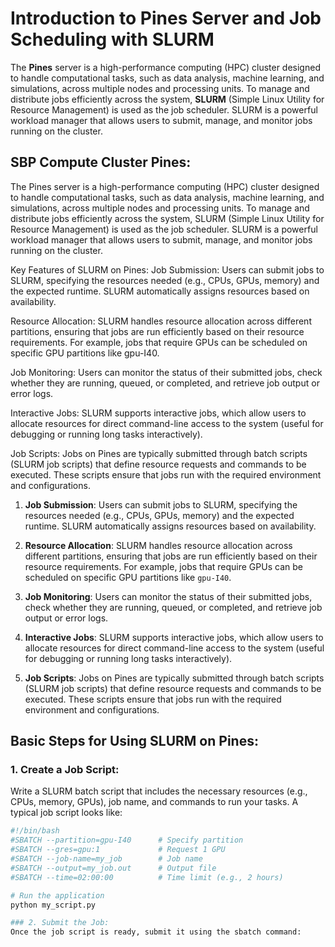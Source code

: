 # Introduction to Pines Server and Job Scheduling with SLURM

The **Pines** server is a high-performance computing (HPC) cluster designed to handle computational tasks, such as data analysis, machine learning, and simulations, across multiple nodes and processing units. To manage and distribute jobs efficiently across the system, **SLURM** (Simple Linux Utility for Resource Management) is used as the job scheduler. SLURM is a powerful workload manager that allows users to submit, manage, and monitor jobs running on the cluster.

## SBP Compute Cluster Pines:
The Pines server is a high-performance computing (HPC) cluster designed to handle computational tasks, such as data analysis, machine learning, and simulations, across multiple nodes and processing units. To manage and distribute jobs efficiently across the system, SLURM (Simple Linux Utility for Resource Management) is used as the job scheduler. SLURM is a powerful workload manager that allows users to submit, manage, and monitor jobs running on the cluster.

Key Features of SLURM on Pines:
Job Submission: Users can submit jobs to SLURM, specifying the resources needed (e.g., CPUs, GPUs, memory) and the expected runtime. SLURM automatically assigns resources based on availability.

Resource Allocation: SLURM handles resource allocation across different partitions, ensuring that jobs are run efficiently based on their resource requirements. For example, jobs that require GPUs can be scheduled on specific GPU partitions like gpu-I40.

Job Monitoring: Users can monitor the status of their submitted jobs, check whether they are running, queued, or completed, and retrieve job output or error logs.

Interactive Jobs: SLURM supports interactive jobs, which allow users to allocate resources for direct command-line access to the system (useful for debugging or running long tasks interactively).

Job Scripts: Jobs on Pines are typically submitted through batch scripts (SLURM job scripts) that define resource requests and commands to be executed. These scripts ensure that jobs run with the required environment and configurations.
1. **Job Submission**: Users can submit jobs to SLURM, specifying the resources needed (e.g., CPUs, GPUs, memory) and the expected runtime. SLURM automatically assigns resources based on availability.
   
2. **Resource Allocation**: SLURM handles resource allocation across different partitions, ensuring that jobs are run efficiently based on their resource requirements. For example, jobs that require GPUs can be scheduled on specific GPU partitions like `gpu-I40`.

3. **Job Monitoring**: Users can monitor the status of their submitted jobs, check whether they are running, queued, or completed, and retrieve job output or error logs.

4. **Interactive Jobs**: SLURM supports interactive jobs, which allow users to allocate resources for direct command-line access to the system (useful for debugging or running long tasks interactively).

5. **Job Scripts**: Jobs on Pines are typically submitted through batch scripts (SLURM job scripts) that define resource requests and commands to be executed. These scripts ensure that jobs run with the required environment and configurations.

## Basic Steps for Using SLURM on Pines:

### 1. Create a Job Script:
Write a SLURM batch script that includes the necessary resources (e.g., CPUs, memory, GPUs), job name, and commands to run your tasks. A typical job script looks like:

```bash
#!/bin/bash
#SBATCH --partition=gpu-I40      # Specify partition
#SBATCH --gres=gpu:1             # Request 1 GPU
#SBATCH --job-name=my_job        # Job name
#SBATCH --output=my_job.out      # Output file
#SBATCH --time=02:00:00          # Time limit (e.g., 2 hours)

# Run the application
python my_script.py

### 2. Submit the Job:
Once the job script is ready, submit it using the sbatch command:
